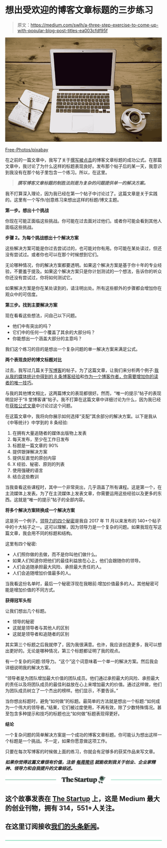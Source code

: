 # 想出受欢迎的博客文章标题的三步练习

> 原文：<https://medium.com/swlh/a-three-step-exercise-to-come-up-with-popular-blog-post-titles-ea003cfdf95f>

![](img/58efecdeac8a757a305c86d5d03913a1.png)

[Free-Photos/pixabay](https://pixabay.com/en/home-office-workstation-office-336378/)

在之前的一篇文章中，我写了关于[撰写被点击](https://ideavisionaction.com/blogging/the-winning-formula-for-composing-blog-post-titles-that-get-clicked/)的博客文章标题的成功公式。在那篇文章中，我讨论了为什么这样的标题表现良好。发布那个帖子后的某一天，我意识到我没有在那个帖子里包含一个练习。所以，在这里。

> ***撰写博客文章标题的制胜法则是为复杂的问题提供单一的解决方案。***

我不打算深入理论，因为我已经在第一个帖子中讨论过了。这篇文章是关于实践的。这里有一个写作/创意练习来想出这样的标题/博文主题。

**第一步。想出十个挑战**

你现在可能正面临这些挑战。你可能在过去面对过他们。或者你可能会看到其他人面临这些挑战。

**步骤 2。为每个挑战想出十个解决方案**

这些解决方案可能是你过去尝试过的，也可能对你有用。你可能在某处读过，但还没有尝试过。或者你也可以在那个时候想到它们。

无论哪种情况，你的解决方案都要透明。如果这个解决方案是基于你十年的专业经验，不要羞于提及。如果这个解决方案只是你计划测试的一个想法，告诉你的听众你还没有尝试过，你将如何测试它。

如果解决方案是你在某处读到的，请注明出处。所有这些额外的步骤都会增加你在观众中的可信度。

**第三步。找到主要解决方案**

现在看看这些想法，问自己以下问题。

*   他们中有突出的吗？
*   它们中的任何一个覆盖了其余的大部分吗？
*   你能想出一个涵盖大部分的主意吗？

我们这个练习的目的是想出一个复杂问题的单一解决方案来满足公式。

**两个表现良好的博文标题对比**

过去，我写过几篇关于[写博客](https://ideavisionaction.com/tag/blogging/)的帖子。为了这篇文章，让我们来分析两个例子:[我从我的媒体统计中得到的 8 条博客经验](https://ideavisionaction.com/writing/8-blogging-lessons-i-learned-from-my-medium-stats/)和[作为一个博客作者，你需要增加你的读者的唯一技巧](https://ideavisionaction.com/entrepreneurship/the-only-tip-you-need-to-grow-your-audience-as-a-blogger/)。

与我的其他博文相比，这两篇博文的表现都很好。然而，“唯一的提示”帖子的表现明显好于“8 堂博客课”帖子。我不打算在这篇文章中详细讨论为什么，因为我已经在[获胜公式文章](https://ideavisionaction.com/blogging/the-winning-formula-for-composing-blog-post-titles-that-get-clicked/)中讨论过这个问题。

在这篇文章中，我将向你展示如何选择“支配”其余部分的解决方案。以下是我从《中等统计》中学到的 8 条经验:

1.  在拥有大量追随者的媒体出版物上发表
2.  每天发布，至少在工作日发布
3.  标题是一篇文章的 90%
4.  提供银弹解决方案
5.  提供反直觉的原创内容
6.  X 经验、秘密、原则的列表
7.  使用强硬的语言
8.  结合这些教训

当我查看这些课程时，其中一个非常突出，几乎涵盖了所有课程。这是第一个，在主流媒体上发表。为了在主流媒体上发表文章，你需要运用这些经验以及更多的东西。这就是“唯一的提示”帖子的全部内容。

**将多个解决方案转换成一个解决方案**

这是另一个例子。[领导力的四个秘密](https://ideavisionaction.com/personal-development/four-secrets-of-leadership/)是我自 2017 年 11 月以来发布的 140+个帖子中的十大帖子之一。这可以理解，因为领导力是一个复杂的问题。如果我现在写这篇文章，我会用不同的标题和结构。

这里有四个秘密:

*   人们照你做的去做，而不是你叫他们做什么。
*   如果人们知道你把他们的最佳利益放在心上，他们会跟随你的领导。
*   人们会追随承担最大风险、承担最大责任的人。
*   人们会追随增加价值最多的人。

当我看这份名单时，最后一个秘密浮现在我眼前:增加价值最多的人。其他秘密可能是增加价值的不同方式。

**获得冠军头衔**

让我们想出几个标题。

*   领导的秘密
*   这就是领导者与其他人的区别
*   这就是领导者和追随者的区别

其实第三个标题之后我就停了，因为我很满意。也许，我应该创造更多，我可以想出更好的。无论是哪种情况，第三个标题都证明了我的观点。

有一个复杂的问题:领导力。“这个”这个词意味着一个单一的解决方案。然后我会详细说明我的解决方案。

“领导者是为团队增加最大价值的团队成员。他们通过承担最大的风险、承担最大的责任以及将团队成员的最佳利益放在心上来增加最大的价值。通过这样做，他们为团队成员树立了一个杰出的榜样。他们显示，不要告诉。”

当你想出标题时，避免“如何做”的标题。最简单的方法就是想出一个标题:“如何成为一个伟大的领导者。”结果，它们被过度使用，不再有效，除了少数特殊情况。甚至包含多种提示和技巧的标题也比“如何做”标题表现得更好。

**结论**

一个复杂问题的简单解决方案是一个成功的博客文章标题。你可能认为想出这样一个标题是一个挑战。不一定，如果你愿意做这项工作。

只要在每次写博客的时候做上面的练习，你就会有足够多的获奖作品来写文章。

***如果你觉得这篇文章很有价值，注册*** [***每周简讯***](https://ideavisionaction.com/email-newsletter/) ***就能收到我关于创业、企业家精神、领导力和自我提升的文章综述。***

[![](img/308a8d84fb9b2fab43d66c117fcc4bb4.png)](https://medium.com/swlh)

## 这个故事发表在 [The Startup](https://medium.com/swlh) 上，这是 Medium 最大的创业刊物，拥有 314，551+人关注。

## 在这里订阅接收[我们的头条新闻](http://growthsupply.com/the-startup-newsletter/)。

[![](img/b0164736ea17a63403e660de5dedf91a.png)](https://medium.com/swlh)